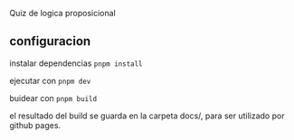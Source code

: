 Quiz de logica proposicional

## configuracion

instalar dependencias `pnpm install`

ejecutar con `pnpm dev`

buidear con `pnpm build`

el resultado del build se guarda en la carpeta docs/, para ser utilizado por github pages.

